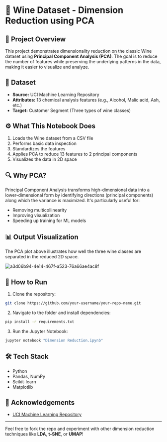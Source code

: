 # 🍷 Wine Dataset - Dimension Reduction using PCA

## 📌 Project Overview
This project demonstrates dimensionality reduction on the classic Wine dataset using **Principal Component Analysis (PCA)**. The goal is to reduce the number of features while preserving the underlying patterns in the data, making it easier to visualize and analyze.

## 🧪 Dataset
- **Source:** UCI Machine Learning Repository
- **Attributes:** 13 chemical analysis features (e.g., Alcohol, Malic acid, Ash, etc.)
- **Target:** Customer Segment (Three types of wine classes)

## ⚙️ What This Notebook Does
1. Loads the Wine dataset from a CSV file
2. Performs basic data inspection
3. Standardizes the features
4. Applies PCA to reduce 13 features to 2 principal components
5. Visualizes the data in 2D space

## 🔍 Why PCA?
Principal Component Analysis transforms high-dimensional data into a lower-dimensional form by identifying directions (principal components) along which the variance is maximized. It's particularly useful for:

- Removing multicollinearity
- Improving visualization
- Speeding up training for ML models

## 📊 Output Visualization
The PCA plot above illustrates how well the three wine classes are separated in the reduced 2D space.

![a3d06b94-4e14-467f-a523-76a66ae4ac8f](https://github.com/user-attachments/assets/7524b78b-7a87-492b-9921-bdcce534bbe5)


## 🚀 How to Run
1. Clone the repository:
```bash
git clone https://github.com/your-username/your-repo-name.git
```
2. Navigate to the folder and install dependencies:
```bash
pip install -r requirements.txt
```
3. Run the Jupyter Notebook:
```bash
jupyter notebook "Dimension Reduction.ipynb"
```

## 🛠️ Tech Stack
- Python
- Pandas, NumPy
- Scikit-learn
- Matplotlib

## 🙌 Acknowledgements
- [UCI Machine Learning Repository](https://archive.ics.uci.edu/ml/datasets/Wine)

---

Feel free to fork the repo and experiment with other dimension reduction techniques like **LDA**, **t-SNE**, or **UMAP**!

